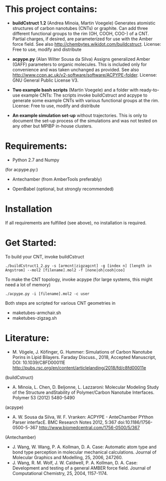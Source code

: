 #  This project contains: 

 - **buildCstruct 1.2** (Andrea Minoia, Martin Voegele)
Generates atomistic structures of carbon nanotubes (CNTs) or graphite.
Can add three different functional groups to the rim (OH, COOH, COO-) of a CNT. 
Partial charges, if desired, are parameterized for use with the Amber force field. 
See also http://chembytes.wikidot.com/buildcstruct.
License: Free to use, modify and distribute

 - **acpype.py** (Alan Wilter Sousa da Silva)
Assigns generalized Amber (GAFF) parameters to organic molecules.
This is included only for convenience and was taken unchanged as provided. 
See also http://www.ccpn.ac.uk/v2-software/software/ACPYPE-folder. 
License: GNU General Public License V3.

 - **Two example bash scripts** (Martin Voegele) and a folder with ready-to-use example CNTs:
The scripts invoke buildCstruct and acpype to generate some example CNTs with various functional groups at the rim. 
License: Free to use, modify and distribute

 - **An example simulation set-up** without trajectories. This is only to document the set-up process of the simulations and was not tested on any other but MPIBP in-house clusters.


#  Requirements: 

 - Python 2.7 and Numpy

(for acpype.py:) 

 - Antechamber (from AmberTools preferably)

 - OpenBabel (optional, but strongly recommended)


# Installation

If all requirements are fulfilled (see above), no installation is required. 


# Get Started:

To build your CNT, invoke buildCstruct

    ./buildCstruct1_2.py -s [armcnt|zigzagcnt] -g [index n] [length in Angstrom] --mol2 [filename].mol2 -f [none|oh|cooh|coo]

To make the CNT topology, invoke acpype (for large systems, this might need a lot of memory)

    ./acpype.py -i [filename].mol2 -c user 

Both steps are scripted for various CNT geometries in
 -  maketubes-armchair.sh 
 -  maketubes-zigzag.sh


#  Literature:

 - M. Vögele, J. Köfinger, G. Hummer: 
   Simulations of Carbon Nanotube Porins in Lipid Bilayers.
   Faraday Discuss., 2018, Accepted Manuscript, DOI: 10.1039/C8FD00011E  
   http://pubs.rsc.org/en/content/articlelanding/2018/fd/c8fd00011e

(buildCstruct)
 - A. Minoia, L. Chen, D. Beljonne, L. Lazzaroni:
   Molecular Modeling Study of the Structure andStability of Polymer/Carbon Nanotube Interfaces.
   Polymer 53 (2012) 5480-5490

(acpype)
 - A. W. Sousa da Silva, W. F. Vranken: 
   ACPYPE - AnteChamber PYthon Parser interfacE.
   BMC Research Notes 2012, 5:367 doi:10.1186/1756-0500-5-367
   http://www.biomedcentral.com/1756-0500/5/367

(Antechamber)
 - J. Wang, W. Wang, P. A. Kollman, D. A. Case: 
   Automatic atom type and bond type perception in molecular mechanical calculations. 
   Journal of Molecular Graphics and Modelling, 25, 2006, 247260.
 - J. Wang, R. M. Wolf, J. W. Caldwell, P. A. Kollman, D. A. Case:
   Development and testing of a general AMBER force field. 
   Journal of Computational Chemistry, 25, 2004, 1157-1174.


